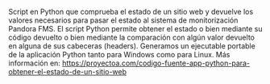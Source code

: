 Script en Python que comprueba el estado de un sitio web y devuelve los valores necesarios para pasar el estado al sistema de monitorización Pandora FMS. El script Python permite obtener el estado o bien mediante su código devuelto o bien mediante la comparación con algún valor devuelto en alguna de sus cabeceras (headers). Generamos un ejecutable portable de la aplicación Python tanto para Windows como para Linux. Más información en: https://proyectoa.com/codigo-fuente-app-python-para-obtener-el-estado-de-un-sitio-web
